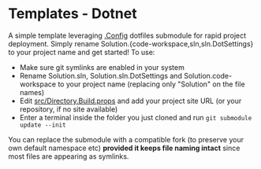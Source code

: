 # Templates - Dotnet

A simple template leveraging [.Config][1] dotfiles submodule  for rapid project deployment. Simply rename Solution.{code-workspace,sln,sln.DotSettings} to your project name and get started! To use:

- Make sure git symlinks are enabled in your system
- Rename Solution.sln, Solution.sln.DotSettings and Solution.code-workspace to your project name (replacing only "Solution" on the file names)
- Edit [src/Directory.Build.props](src/Directory.Build.props) and add your project site URL (or your repository, if no site available)
- Enter a terminal inside the folder you just cloned and run `git submodule update --init`

You can replace the submodule with a compatible fork (to preserve your own default namespace etc) **provided it keeps file naming intact** since most files are appearing as symlinks.

[1]: https://github.com/kritikos-io/.config
